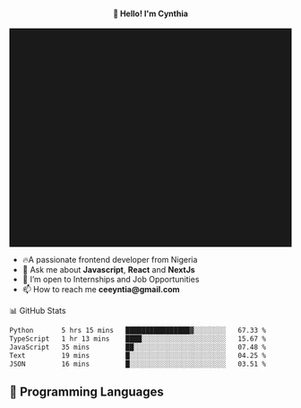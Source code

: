 <h4 align="center">👋 Hello! I'm Cynthia</h4>

<hr style="height:10%; margin-left:0; margin-right:0;" />

<div align="left">
  <ul>
  <li>🔥A passionate frontend developer from Nigeria</li>
  <li>💬 Ask me about <strong>Javascript</strong>, <strong>React</strong> and <strong> NextJs</strong></li>
  <li>👯 I’m open to Internships and Job Opportunities</li>
  <li>📫 How to reach me <strong>ceeyntia@gmail.com</strong></li>
</ul>
</div
  
## 📊 GitHub Stats

<!--START_SECTION:waka-->

```txt
Python       5 hrs 15 mins   ████████████████▓░░░░░░░░   67.33 %
TypeScript   1 hr 13 mins    ████░░░░░░░░░░░░░░░░░░░░░   15.67 %
JavaScript   35 mins         ██░░░░░░░░░░░░░░░░░░░░░░░   07.48 %
Text         19 mins         █░░░░░░░░░░░░░░░░░░░░░░░░   04.25 %
JSON         16 mins         █░░░░░░░░░░░░░░░░░░░░░░░░   03.51 %
```

<!--END_SECTION:waka-->

## 💬 Programming Languages

<!--START_SECTION:languages-->
<!--END_SECTION:languages-->
